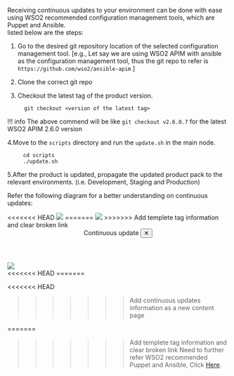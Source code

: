 
Receiving continuous updates to your environment can be done with ease using WSO2 recommended configuration management tools, which are Puppet and Ansible.<br>
listed below are the steps:

1. Go to the desired git repository location of the selected configuration management tool.
   [e.g., Let say we are using WSO2 APIM with ansible as the configuration management tool, thus the git repo to refer is `https://github.com/wso2/ansible-apim` ]
2. Clone the correct git repo
3. Checkout the latest tag of the product version. 


         git checkout <version of the latest tag>

!!! info
      The above commend will be like ``git checkout v2.6.0.7`` for the latest WSO2 APIM 2.6.0 version

4.Move to the `scripts` directory and run the `update.sh` in the main node.

         cd scripts
         ./update.sh

5.After the product is updated, propagate the updated product pack to the relevant environments. (i.e. Development, Staging and Production)

Refer the following diagram for a better understanding on continuous updates:

<a class="open-modal" data-open="modal1">
<<<<<<< HEAD
    <img src="../../assets/img/updates/continous-update.png" >
=======
    <img src="../../assets/img/updates/continous-update.png">
>>>>>>> Add templete tag information and clear broken link
</a>

<div class="modal" id="modal1" data-animation="">
    <div class="modal-dialog">
        <header class="modal-header">
            Continuous update <button class="close-modal" aria-label="close modal" data-close>✕</button>
        </header>
        <section class="modal-content">
             <img src="../../assets/img/updates/continous-update.png" style="max-width: 1200px">
        </section>
    </div>
</div>
<<<<<<< HEAD
=======

<<<<<<< HEAD
>>>>>>> Add continuous updates information as a new content page

=======
>>>>>>> Add templete tag information and clear broken link
Need to further refer WSO2 recommended Puppet and Ansible, Click [Here](../faq/#what-are-the-recommended-configuration-management-tools-to-deploy-configurations-to-client-nodes).
